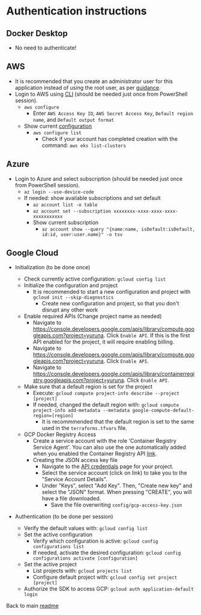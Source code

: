 # Authentication instructions

## Docker Desktop

- No need to authenticate!

## AWS

- It is recommended that you create an administrator user for this application instead of using the root user, as per [guidance](https://docs.aws.amazon.com/IAM/latest/UserGuide/getting-started_create-admin-group.html).
- Login to AWS using [CLI](https://docs.aws.amazon.com/cli/latest/userguide/cli-configure-quickstart.html) (should be needed just once from PowerShell session).
  - `aws configure`
    - Enter `AWS Access Key ID`, `AWS Secret Access Key`, `Default region name`, and `Default output format`
  - Show current [configuration](https://docs.aws.amazon.com/cli/latest/userguide/cli-configure-files.html)
    - `aws configure list`
      - Check if your account has completed creation with the command: `aws eks list-clusters`

## Azure

- Login to Azure and select subscription (should be needed just once from PowerShell session).
  - `az login --use-device-code`
  - If needed: show available subscriptions and set default
    - `az account list -o table`
    - `az account set --subscription xxxxxxxx-xxxx-xxxx-xxxx-xxxxxxxxxxx`
    - Show current subscription
      - `az account show --query "{name:name, isDefault:isDefault, id:id, user:user.name}" -o tsv`

## Google Cloud

- Initialization (to be done once)
  - Check currently active configuration: `gcloud config list`
  - Initialize the configuration and project
    - It is recommended to start a new configuration and project with `gcloud init --skip-diagnostics`
      - Create new configuration and project, so that you don't disrupt any other work
  - Enable required APIs (Change project name as needed)
    - Navigate to <https://console.developers.google.com/apis/library/compute.googleapis.com?project=yuruna>. Click `Enable API`. If this is the first API enabled for the project, it will require enabling billing.
    - Navigate to <https://console.developers.google.com/apis/library/compute.googleapis.com?project=yuruna>. Click `Enable API`.
    - Navigate to <https://console.developers.google.com/apis/library/containerregistry.googleapis.com?project=yuruna>. Click `Enable API`.
  - Make sure that a default region is set for the project
    - Execute: `gcloud compute project-info describe --project [project]`
    - If needed, changed the default region with: `gcloud compute project-info add-metadata --metadata google-compute-default-region=[region]`
      - It is recommmended that the default region is set to the same used in the `terraforms.tfvars` file.
  - GCP Docker Registry Access
    - Create a service account with the role 'Container Registry Service Agent'. You can also use the one automatically added when you enabled the Container Registry API [link](https://cloud.google.com/container-registry/docs/overview#container_registry_service_account).
    - Creating the JSON access key file
      - Navigate to the [API credentials](https://console.cloud.google.com/apis/credentials?project=yuruna) page for your project.
      - Select the service account (click on link) to take you to the "Service Account Details".
      - Under "Keys", select "Add Key". Then, "Create new key" and select the "JSON" format. When pressing "CREATE", you will have a file downloaded.
        - Save the file overwriting `config/gcp-access-key.json`

- Authentication (to be done per session)
  - Verify the default values with: `gcloud config list`
  - Set the active configuration
    - Verify which configuration is active: `gcloud config configurations list`
    - If needed, activate the desired configuration: `gcloud config configurations activate [configuration]`
  - Set the active project
    - List projects with: `gcloud projects list`
    - Configure default project with: `gcloud config set project [project]`
  - Authorize the SDK to access GCP: `gcloud auth application-default login`

Back to main [readme](../README.md)
